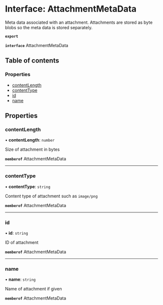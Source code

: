 # Interface: AttachmentMetaData

Meta data associated with an attachment. Attachments are stored as byte blobs so the meta data is stored separately.

**`export`**

**`interface`** AttachmentMetaData

## Table of contents

### Properties

- [contentLength](AttachmentMetaData.md#contentlength)
- [contentType](AttachmentMetaData.md#contenttype)
- [id](AttachmentMetaData.md#id)
- [name](AttachmentMetaData.md#name)

## Properties

### <a id="contentlength" name="contentlength"></a> contentLength

• **contentLength**: `number`

Size of attachment in bytes

**`memberof`** AttachmentMetaData

___

### <a id="contenttype" name="contenttype"></a> contentType

• **contentType**: `string`

Content type of attachment such as `image/png`

**`memberof`** AttachmentMetaData

___

### <a id="id" name="id"></a> id

• **id**: `string`

ID of attachment

**`memberof`** AttachmentMetaData

___

### <a id="name" name="name"></a> name

• **name**: `string`

Name of attachment if given

**`memberof`** AttachmentMetaData
